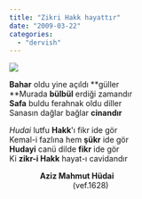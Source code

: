 ```yaml
---
title: "Zikri Hakk hayattır"
date: "2009-03-22"
categories: 
  - "dervish"
---
```


**![](/uploads/image/yercekimlikaranfil_bahar.jpg)**

**Bahar** oldu yine açıldı **güller  
**Murada **bülbül** erdiği zamandır  
**Safa** buldu ferahnak oldu diller  
Sanasın dağlar bağlar **cinandır**

_Hudai_ lutfu **Hakk**'ı fikr ide gör  
Kemal-i fazlına hem **şükr** ide gör  
**Hudayi** canü dilde **fikr** ide gör  
Ki **zikr-i Hakk** hayat-ı cavidandır  
  
              **Aziz Mahmut Hüdai**  
                             (vef.1628)
